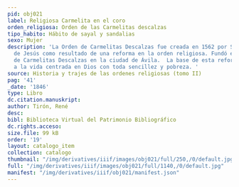 ```yaml
---
pid: obj021
label: Religiosa Carmelita en el coro
orden_religiosa: Orden de las Carmelitas descalzas
tipo_habito: Hábito de sayal y sandalias
sexo: Mujer
description: 'La Orden de Carmelitas Descalzas fue creada en 1562 por Santa Teresa
  de Jesús como resultado de una reforma en la orden religiosa. Fundó el primer convento
  de Carmelitas Descalzas en la ciudad de Ávila.  La base de esta reforma buscó retornar
  a la vida centrada en Dios con toda sencillez y pobreza. '
source: Historia y trajes de las ordenes religiosas (tomo II)
pag: '41'
_date: '1846'
type: Libro
dc.citation.manuskript:
author: Tirón, René
desc:
bibl: Biblioteca Virtual del Patrimonio Bibliográfico
dc.rights.acceso:
size.file: 99 kB
order: '19'
layout: catalogo_item
collection: catalogo
thumbnail: "/img/derivatives/iiif/images/obj021/full/250,/0/default.jpg"
full: "/img/derivatives/iiif/images/obj021/full/1140,/0/default.jpg"
manifest: "/img/derivatives/iiif/obj021/manifest.json"
---
```

